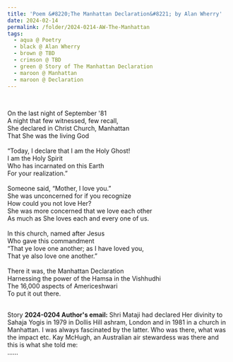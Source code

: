 ```yaml
---
title: 'Poem &#8220;The Manhattan Declaration&#8221; by Alan Wherry'
date: 2024-02-14
permalink: /folder/2024-0214-AW-The-Manhattan
tags:
  - aqua @ Poetry
  - black @ Alan Wherry
  - brown @ TBD
  - crimson @ TBD
  - green @ Story of The Manhattan Declaration
  - maroon @ Manhattan
  - maroon @ Declaration
---
```


<br>

<p>
On the last night of September '81<br>
A night that few witnessed, few recall,<br>
She declared in Christ Church, Manhattan<br>
That She was the living God<br>
<br>
“Today, I declare that I am the Holy Ghost!<br>
I am the Holy Spirit<br>
Who has incarnated on this Earth<br>
For your realization.”<br>
<br>
Someone said, “Mother, I love you.”<br>
She was unconcerned for if you recognize<br>
How could you not love Her?<br>
She was more concerned that we love each other<br>
As much as She loves each and every one of us.<br>
<br>
In this church, named after Jesus<br>
Who gave this commandment<br>
“That ye love one another; as I have loved you,<br>
That ye also love one another.”<br>
<br>
There it was, the Manhattan Declaration<br>
Harnessing the power of the Hamsa in the Vishhudhi<br>
The 16,000 aspects of Americeshwari<br>
To put it out there.<br>
</p>

<br>

<wave-list>
<list-title color="DarkSeaGreen" width="40">Story</list-title>
  <list-item color="BlanchedAlmond"  width="280"><b>2024-0204 Author's email:</b> Shri Mataji had declared Her divinity to Sahaja Yogis in 1979 in Dollis Hill ashram, London and in 1981 in a church in Manhattan. I was always fascinated by the latter. Who was there, what was the impact etc. Kay McHugh, an Australian air stewardess was there and this is what she told me:<br>
......</list-item>
</wave-list>